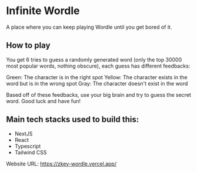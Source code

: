 # Infinite Wordle

A place where you can keep playing Wordle until you get bored of it.

## How to play

You get 6 tries to guess a randomly generated word (only the top 30000 most popular words, nothing obscure), each guess has different feedbacks:

Green: The character is in the right spot
Yellow: The character exists in the word but is in the wrong spot
Gray: The character doesn't exist in the word

Based off of these feedbacks, use your big brain and try to guess the secret word.
Good luck and have fun!

## Main tech stacks used to build this:

- NextJS
- React
- Typescript
- Tailwind CSS

Website URL: https://zkey-wordle.vercel.app/
